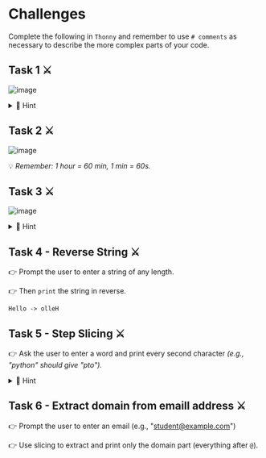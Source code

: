# Challenges

Complete the following in `Thonny` and remember to use ``# comments`` as necessary to describe the more complex parts of your code.

## Task 1 ⚔️
![image](https://github.com/user-attachments/assets/70207a26-909e-4aef-8038-f709478b56a7)

<details>
  <summary>👀 Hint</summary>

  The ``index()`` function finds a given item in a string and returns its index number.


</details>

## Task 2 ⚔️
![image](https://github.com/user-attachments/assets/446b9be4-c723-4680-a729-3df57cb4a677)



💡 *Remember: 1 hour = 60 min, 1 min = 60s.*

## Task 3 ⚔️
![image](https://github.com/user-attachments/assets/463a3a8b-5f90-47bb-be4e-d49335400205)

<details>

<summary>👀 Hint</summary>

The `ord()` function takes a character and returns the ASCII decimal value.

</details>

## Task 4 - Reverse String ⚔️
👉 Prompt the user to enter a string of any length.

👉 Then `print` the string in reverse.

````
Hello -> olleH
````


## Task 5 - Step Slicing ⚔️
👉 Ask the user to enter a word and print every second character _(e.g., "python" should give "pto")._

<details>
  
<summary>👀 Hint</summary>

Follow this link and do a little research [click here](https://www.geeksforgeeks.org/string-slicing-in-python/).

</details>



## Task 6 - Extract domain from emaill address ⚔️
👉 Prompt the user to enter an email (e.g., "student@example.com")

👉 Use slicing to extract and print only the domain part (everything after ``@``).
